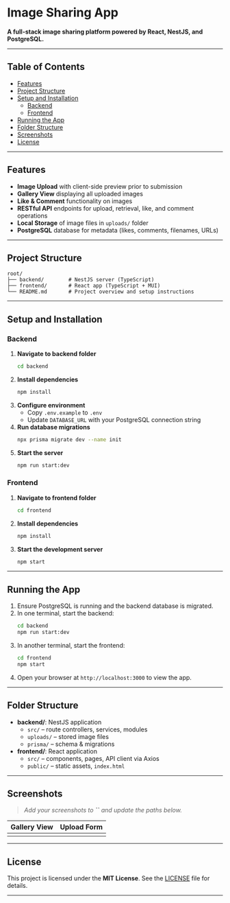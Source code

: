 # Image Sharing App

**A full-stack image sharing platform powered by React, NestJS, and PostgreSQL.**

&#x20;        &#x20;

---

## Table of Contents

- [Features](#features)
- [Project Structure](#project-structure)
- [Setup and Installation](#setup-and-installation)
  - [Backend](#backend)
  - [Frontend](#frontend)
- [Running the App](#running-the-app)
- [Folder Structure](#folder-structure)
- [Screenshots](#screenshots)
- [License](#license)

---

## Features

- **Image Upload** with client-side preview prior to submission
- **Gallery View** displaying all uploaded images
- **Like & Comment** functionality on images
- **RESTful API** endpoints for upload, retrieval, like, and comment operations
- **Local Storage** of image files in `uploads/` folder
- **PostgreSQL** database for metadata (likes, comments, filenames, URLs)

---

## Project Structure

```
root/
├── backend/        # NestJS server (TypeScript)
├── frontend/       # React app (TypeScript + MUI)
└── README.md       # Project overview and setup instructions
```

---

## Setup and Installation

### Backend

1. **Navigate to backend folder**
   ```bash
   cd backend
   ```
2. **Install dependencies**
   ```bash
   npm install
   ```
3. **Configure environment**
   - Copy `.env.example` to `.env`
   - Update `DATABASE_URL` with your PostgreSQL connection string
4. **Run database migrations**
   ```bash
   npx prisma migrate dev --name init
   ```
5. **Start the server**
   ```bash
   npm run start:dev
   ```

### Frontend

1. **Navigate to frontend folder**
   ```bash
   cd frontend
   ```
2. **Install dependencies**
   ```bash
   npm install
   ```
3. **Start the development server**
   ```bash
   npm start
   ```

---

## Running the App

1. Ensure PostgreSQL is running and the backend database is migrated.
2. In one terminal, start the backend:
   ```bash
   cd backend
   npm run start:dev
   ```
3. In another terminal, start the frontend:
   ```bash
   cd frontend
   npm start
   ```
4. Open your browser at `http://localhost:3000` to view the app.

---

## Folder Structure

- **backend/**: NestJS application
  - `src/` – route controllers, services, modules
  - `uploads/` – stored image files
  - `prisma/` – schema & migrations
- **frontend/**: React application
  - `src/` – components, pages, API client via Axios
  - `public/` – static assets, `index.html`

---

## Screenshots

> *Add your screenshots to **``** and update the paths below.*

| Gallery View | Upload Form |
| ------------ | ----------- |
|              |             |

---

## License

This project is licensed under the **MIT License**. See the [LICENSE](./LICENSE) file for details.

---

